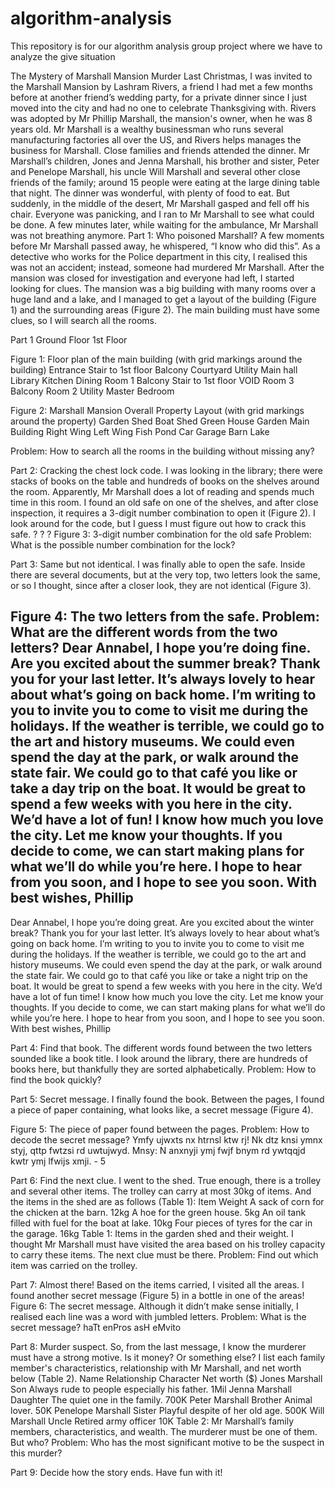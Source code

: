 # algorithm-analysis
This repository is for our algorithm analysis group project where we have to analyze the give situation

The Mystery of Marshall Mansion Murder
Last Christmas, I was invited to the Marshall Mansion by Lashram Rivers, a friend I
had met a few months before at another friend’s wedding party, for a private dinner
since I just moved into the city and had no one to celebrate Thanksgiving with.
Rivers was adopted by Mr Phillip Marshall, the mansion's owner, when he was 8
years old. Mr Marshall is a wealthy businessman who runs several manufacturing
factories all over the US, and Rivers helps manages the business for Marshall.
Close families and friends attended the dinner. Mr Marshall’s children, Jones and
Jenna Marshall, his brother and sister, Peter and Penelope Marshall, his uncle Will
Marshall and several other close friends of the family; around 15 people were eating
at the large dining table that night.
The dinner was wonderful, with plenty of food to eat. But suddenly, in the middle of
the desert, Mr Marshall gasped and fell off his chair. Everyone was panicking, and I
ran to Mr Marshall to see what could be done. A few minutes later, while waiting for
the ambulance, Mr Marshall was not breathing anymore.
Part 1: Who poisoned Marshall?
A few moments before Mr Marshall passed away, he whispered, “I know who did
this”. As a detective who works for the Police department in this city, I realised this
was not an accident; instead, someone had murdered Mr Marshall.
After the mansion was closed for investigation and everyone had left, I started
looking for clues. The mansion was a big building with many rooms over a huge
land and a lake, and I managed to get a layout of the building (Figure 1) and the
surrounding areas (Figure 2). The main building must have some clues, so I will
search all the rooms.

Part 1
Ground Floor
1st Floor

Figure 1: Floor plan of the main building (with grid markings around the building)
Entrance
Stair to
1st floor
Balcony
Courtyard
Utility Main hall
Library
Kitchen
Dining
Room 1
Balcony
Stair to
1st floor
VOID
Room 3
Balcony
Room 2
Utility Master Bedroom

Figure 2: Marshall Mansion Overall Property Layout (with grid markings around the
property)
Garden
Shed
Boat Shed
Green
House
Garden
Main Building
Right
Wing Left Wing
Fish Pond
Car Garage
Barn
Lake

Problem:
How to search all the rooms in the building without missing any?


Part 2: Cracking the chest lock code.
I was looking in the library; there were stacks of books on the table and hundreds of
books on the shelves around the room. Apparently, Mr Marshall does a lot of
reading and spends much time in this room. I found an old safe on one of the
shelves, and after close inspection, it requires a 3-digit number combination to
open it (Figure 2). I look around for the code, but I guess I must figure out how to
crack this safe.
? ? ?
Figure 3: 3-digit number combination for the old safe
Problem:
What is the possible number combination for the lock?


Part 3: Same but not identical.
I was finally able to open the safe. Inside there are several documents, but at the
very top, two letters look the same, or so I thought, since after a closer look, they
are not identical (Figure 3).

Figure 4: The two letters from the safe.
Problem:
What are the different words from the two letters?
Dear Annabel,
I hope you’re doing fine. Are you excited
about the summer break? Thank you for
your last letter. It’s always lovely to hear
about what’s going on back home.
I’m writing to you to invite you to come to
visit me during the holidays. If the
weather is terrible, we could go to the art
and history museums. We could even
spend the day at the park, or walk around
the state fair. We could go to that café
you like or take a day trip on the boat.
It would be great to spend a few weeks
with you here in the city. We’d have a lot
of fun! I know how much you love the city.
Let me know your thoughts. If you decide
to come, we can start making plans for
what we’ll do while you’re here.
I hope to hear from you soon, and I hope
to see you soon.
With best wishes,
Phillip
-
Dear Annabel,
I hope you’re doing great. Are you excited
about the winter break? Thank you for
your last letter. It’s always lovely to hear
about what’s going on back home.
I’m writing to you to invite you to come to
visit me during the holidays. If the
weather is terrible, we could go to the art
and history museums. We could even
spend the day at the park, or walk around
the state fair. We could go to that café
you like or take a night trip on the boat.
It would be great to spend a few weeks
with you here in the city. We’d have a lot
of fun time! I know how much you love the
city.
Let me know your thoughts. If you decide
to come, we can start making plans for
what we’ll do while you’re here.
I hope to hear from you soon, and I hope
to see you soon.
With best wishes,
Phillip


Part 4: Find that book.
The different words found between the two letters sounded like a book title. I look
around the library, there are hundreds of books here, but thankfully they are sorted
alphabetically.
Problem:
How to find the book quickly?


Part 5: Secret message.
I finally found the book. Between the pages, I found a piece of paper containing,
what looks like, a secret message (Figure 4).

Figure 5: The piece of paper found between the pages.
Problem:
How to decode the secret message?
Ymfy ujwxts nx htrnsl ktw rj! Nk dtz knsi ymnx styj, qttp fwtzsi rd
uwtujwyd. Mnsy: N anxnyji ymj fwjf bnym rd ywtqqjd kwtr ymj lfwijs
xmji. - 5


Part 6: Find the next clue.
I went to the shed. True enough, there is a trolley and several other items. The
trolley can carry at most 30kg of items. And the items in the shed are as follows
(Table 1):
Item Weight
A sack of corn for the chicken at the barn. 12kg
A hoe for the green house. 5kg
An oil tank filled with fuel for the boat at lake. 10kg
Four pieces of tyres for the car in the garage. 16kg
Table 1: Items in the garden shed and their weight.
I thought Mr Marshall must have visited the area based on his trolley capacity to
carry these items. The next clue must be there.
Problem:
Find out which item was carried on the trolley.


Part 7: Almost there!
Based on the items carried, I visited all the areas. I found another secret message
(Figure 5) in a bottle in one of the areas!
Figure 6: The secret message.
Although it didn’t make sense initially, I realised each line was a word with jumbled
letters.
Problem:
What is the secret message?
haTt
enPros
asH
eMvito


Part 8: Murder suspect.
So, from the last message, I know the murderer must have a strong motive. Is it
money? Or something else?
I list each family member's characteristics, relationship with Mr Marshall, and net
worth below (Table 2).
Name Relationship Character Net worth ($)
Jones Marshall Son Always rude to
people especially
his father.
1Mil
Jenna Marshall Daughter The quiet one in
the family.
700K
Peter Marshall Brother Animal lover. 50K
Penelope Marshall Sister Playful despite of
her old age.
500K
Will Marshall Uncle Retired army
officer
10K
Table 2: Mr Marshall’s family members, characteristics, and wealth.
The murderer must be one of them. But who?
Problem:
Who has the most significant motive to be the suspect in this murder?


Part 9:
Decide how the story ends. Have fun with it!
